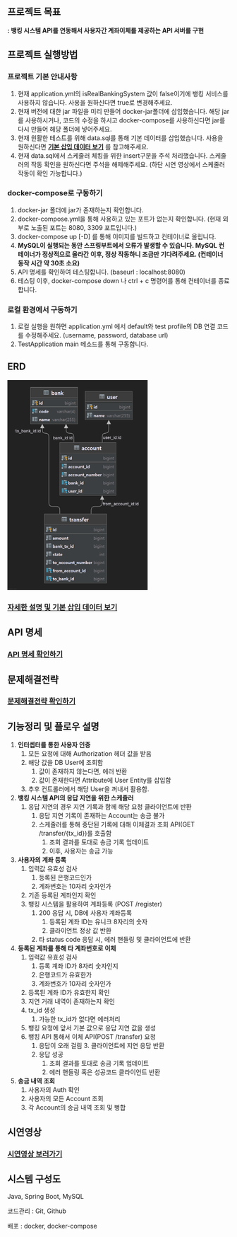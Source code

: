 ## 프로젝트 목표
**:  뱅킹 시스템 API를 연동해서 사용자간 계좌이체를 제공하는 API 서버를 구현**

## 프로젝트 실행방법
### **프로젝트 기본 안내사항**
   1. 현재 application.yml의 isRealBankingSystem 값이 false이기에 뱅킹 서비스를 사용하지 않습니다. 사용을 원하신다면 true로 변경해주세요.
   2. 현재 버전에 대한 jar 파일을 미리 만들어 docker-jar폴더에 삽입했습니다. 해당 jar를 사용하시거나, 코드의 수정을 하시고 docker-compose를 사용하신다면 jar를 다시 만들어 해당 폴더에 넣어주세요.
   3. 현재 원활한 테스트를 위해 data.sql를 통해 기본 데이터를 삽입했습니다. 사용을 원하신다면 [**기본 삽입 데이터 보기**](https://low-cook-e1a.notion.site/726e801e60fd4e2bacea254bea580a72) 를 참고해주세요.
   4. 현재 data.sql에서 스케줄러 체킹을 위한 insert구문을 주석 처리했습니다. 스케줄러의 작동 확인을 원하신다면 주석을 해제해주세요. (하단 시연 영상에서 스케줄러 작동이 확인 가능합니다.)

### **docker-compose로 구동하기**
   1. docker-jar 폴더에 jar가 존재하는지 확인합니다.
   2. docker-compose.yml을 통해 사용하고 있는 포트가 없는지 확인합니다. (현재 외부로 노출된 포트는 8080, 3309 포트입니다.)
   3. docker-compose up [-D] 를 통해 이미지를 빌드하고 컨테이너로 올립니다.
   4. **MySQL이 실행되는 동안 스프링부트에서 오류가 발생할 수 있습니다. MySQL 컨테이너가 정상적으로 올라간 이후, 정상 작동하니 조금만 기다려주세요. (컨테이너 동작 시간 약 30초 소요)**
   5. API 명세를 확인하여 테스팅합니다. (baseurl : localhost:8080)
   6. 테스팅 이후, docker-compose down 나 ctrl + c 명령어를 통해 컨테이너를 종료합니다.

### **로컬 환경에서 구동하기**
   1. 로컬 실행을 원하면 application.yml 에서 default와 test profile의 DB 연결 코드를 수정해주세요. (username, password, database url)
   2. TestApplication main 메소드를 통해 구동합니다.

## ERD

![ERD](./images/ERD.png)

### [자세한 설명 및 기본 삽입 데이터 보기](https://low-cook-e1a.notion.site/726e801e60fd4e2bacea254bea580a72)

## API 명세
### [API 명세 확인하기](./src/main/java/com/daagng/test/api/controller/bank/README.md)

## 문제해결전략
### [문제해결전략 확인하기](https://low-cook-e1a.notion.site/cae0fb2a2db04e748f7f57e4b4a5e5c7)

## 기능정리 및 플로우 설명

1. **인터셉터를 통한 사용자 인증**
   1. 모든 요청에 대해 Authorization 헤더 값을 받음
   2. 해당 값을 DB User에 조회함
      1. 값이 존재하지 않는다면, 에러 반환
      2. 값이 존재한다면 Attribute에 User Entity를 삽입함
   3. 추후 컨트롤러에서 해당 User을 꺼내서 활용함.
2. **뱅킹 시스템 API의 응답 지연을 위한 스케줄러**
   1. 응답 지연의 경우 지연 기록과 함께 해당 요청 클라이언트에 반환
      1. 응답 지연 기록이 존재하는 Account는 송금 불가
      2. 스케줄러를 통해 중단된 기록에 대해 이체결과 조회 API(GET /transfer/{tx_id})를 호출함
         1. 조회 결과를 토대로 송금 기록 업데이트
         2. 이후, 사용자는 송금 가능
3. **사용자의 계좌 등록**
   1. 입력값 유효성 검사
      1. 등록된 은행코드인가
      2. 계좌번호는 10자리 숫자인가
   2. 기존 등록된 계좌인지 확인
   3. 뱅킹 시스템을 활용하여 계좌등록 (POST /register)
      1. 200 응답 시, DB에 사용자 계좌등록
         1. 등록된 계좌 ID는 유니크 8자리의 숫자
         2. 클라이언트 정상 값 반환
      2. 타 status code 응답 시, 에러 핸들링 및 클라이언트에 반환
4. **등록된 계좌를 통해 타 계좌번호로 이체**
   1. 입력값 유효성 검사
      1. 등록 계좌 ID가 8자리 숫자인지
      2. 은행코드가 유효한가
      3. 계좌번호가 10자리 숫자인가
   2. 등록된 계좌 ID가 유효한지 확인
   3. 지연 거래 내역이 존재하는지 확인
   4. tx_id 생성
      1. 가능한 tx_id가 없다면 에러처리
   5. 뱅킹 요청에 앞서 기본 값으로 응답 지연 값을 생성
   6. 뱅킹 API 통해서 이체 API(POST /transfer) 요청
      1. 응답이 오래 걸림
         3. 클라이언트에 지연 응답 반환
      2. 응답 성공
         1. 조회 결과를 토대로 송금 기록 업데이트
         2. 에러 핸들링 혹은 성공코드 클라이언트 반환
5. **송금 내역 조회**
   1. 사용자의 Auth 확인
   2. 사용자의 모든 Account 조회
   3. 각 Account의 송금 내역 조회 및 병합

## 시연영상
### [시연영상 보러가기](https://youtu.be/RELwQGhK6RM)

## 시스템 구성도
Java, Spring Boot, MySQL

코드관리 : Git, Github

배포 : docker, docker-compose